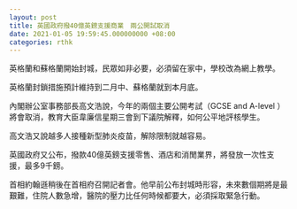 ```yaml
---
layout: post
title: 英國政府撥40億英鎊支援商業　兩公開試取消
date: 2021-01-05 19:59:45.000000000 +08:00
categories: rthk
---
```


英格蘭和蘇格蘭開始封城，民眾如非必要，必須留在家中，學校改為網上教學。

英格蘭封鎖措施預計維持到二月中、蘇格蘭就到本月底。

內閣辦公室事務部長高文浩說，今年的兩個主要公開考試（GCSE and A-level ）將會取消，教育大臣韋廉信星期三會到下議院解釋，如何公平地評核學生。

高文浩又說越多人接種新型肺炎疫苗，解除限制就越容易。

英國政府又公布，撥款40億英鎊支援零售、酒店和消閒業界，將發放一次性支援，最多9千鎊。

首相約翰遜稍後在首相府召開記者會。他早前公布封城時形容，未來數個期將是最艱難，住院人數急增，醫院的壓力比任何時候都要大，必須採取緊急行動。
